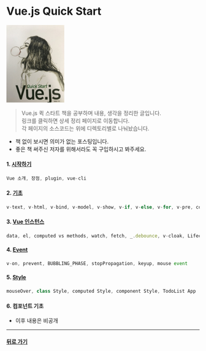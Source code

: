 Vue.js Quick Start
================================
 
<img width="30%" height="30%" src="./vueimg.jpg"></img>

>Vue.js 퀵 스타트 책을 공부하며 내용, 생각을 정리한 글입니다.<br/>
>링크를 클릭하면 상세 정리 페이지로 이동합니다. <br/>
>각 페이지의 소스코드는 위에 디렉토리별로 나눠놨습니다. 

* 책 없이 보시면 의미가 없는 포스팅입니다.
* 좋은 책 써주신 저자를 위해서라도 꼭 구입하시고 봐주세요.

#### 1. [시작하기](http://1ilsang.blog.me/221139347379)
```javascript
Vue 소개, 장점, plugin, vue-cli
```

#### 2. [기초](http://1ilsang.blog.me/221249302573)
```javascript
v-text, v-html, v-bind, v-model, v-show, v-if, v-else, v-for, v-pre, computed, Search Filter
```

#### 3. [Vue 인스턴스](http://1ilsang.blog.me/221250523238)
```javascript 
data, el, computed vs methods, watch, fetch, _.debounce, v-cloak, Lifecycle
```

#### 4. [Event](http://1ilsang.blog.me/221254097398)
```javascript
v-on, prevent, BUBBLING_PHASE, stopPropagation, keyup, mouse event 
```

#### 5. [Style](http://1ilsang.blog.me/221254160523)
```javascript
mouseOver, class Style, computed Style, component Style, TodoList App
```

#### 6. 컴포넌트 기초
- 이후 내용은 비공개

- - -
#### [뒤로 가기](./../../../Study/)
